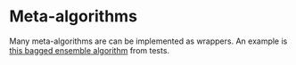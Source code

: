 # Meta-algorithms

Many meta-algorithms are can be implemented as wrappers.  An example is [this bagged
ensemble
algorithm](https://github.com/JuliaAI/LearnTestAPI.jl/blob/dev/test/patterns/ensembling.jl)
from tests.

